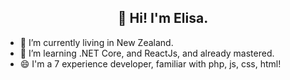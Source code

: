 <h2 align="center">👋 Hi! I'm Elisa. </h2>

- 🔭 I’m currently living in New Zealand.
- 🌱 I’m learning .NET Core, and ReactJs, and already mastered.
- 😄 I'm a 7 experience developer, familiar with php, js, css, html!

<!--
**elisa-lok/elisa-lok** is a ✨ _special_ ✨ repository because its `README.md` (this file) appears on your GitHub profile.

Here are some ideas to get you started:

- 🔭 I’m currently working on ...
- 🌱 I’m currently learning ...
- 👯 I’m looking to collaborate on ...
- 🤔 I’m looking for help with ...
- 💬 Ask me about ...
- 📫 How to reach me: ...
- 😄 Pronouns: ...
- ⚡ Fun fact: ...
-->
